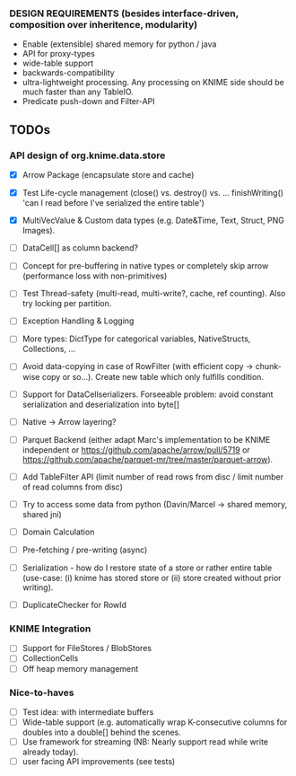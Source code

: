 ### DESIGN REQUIREMENTS (besides interface-driven, composition over inheritence, modularity)
- Enable (extensible) shared memory for python / java
- API for proxy-types
- wide-table support
- backwards-compatibility
- ultra-lightweight processing. Any processing on KNIME side should be much faster than any TableIO.
- Predicate push-down and Filter-API

## TODOs

### API design of org.knime.data.store
- [X] Arrow Package (encapsulate store and cache)
- [X] Test Life-cycle management (close() vs. destroy() vs. ... finishWriting() 'can I read before I've serialized the entire table')
- [X] MultiVecValue & Custom data types (e.g. Date&Time, Text, Struct, PNG Images).
- [ ] DataCell[] as column backend?
- [ ] Concept for pre-buffering in native types or completely skip arrow (performance loss with non-primitives)
- [ ] Test Thread-safety (multi-read, multi-write?, cache, ref counting).  Also try locking per partition.
- [ ] Exception Handling & Logging
- [ ] More types: DictType for categorical variables, NativeStructs, Collections, ...
- [ ] Avoid data-copying in case of RowFilter (with efficient copy -> chunk-wise copy or so...). Create new table which only fulfills condition.
- [ ] Support for DataCellserializers. Forseeable problem: avoid constant serialization and deserialization into byte[]

- [ ] Native -> Arrow layering?
- [ ] Parquet Backend (either adapt Marc's implementation to be KNIME independent or https://github.com/apache/arrow/pull/5719 or https://github.com/apache/parquet-mr/tree/master/parquet-arrow).
- [ ] Add TableFilter API (limit number of read rows from disc / limit number of read columns from disc)
- [ ] Try to access some data from python (Davin/Marcel -> shared memory, shared jni)
- [ ] Domain Calculation
- [ ] Pre-fetching / pre-writing (async)
- [ ] Serialization - how do I restore state of a store or rather entire table (use-case: (i) knime has stored store or (ii) store created without prior writing).
- [ ] DuplicateChecker for RowId

### KNIME Integration
- [ ] Support for FileStores / BlobStores
- [ ] CollectionCells
- [ ] Off heap memory management

### Nice-to-haves
- [ ] Test idea: with intermediate buffers
- [ ] Wide-table support (e.g. automatically wrap K-consecutive columns for doubles into a double[] behind the scenes.
- [ ] Use framework for streaming (NB: Nearly support read while write already today).
- [ ] user facing API improvements (see tests)
